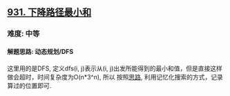 <h2><a href="https://leetcode.cn/problems/minimum-falling-path-sum/">931. 下降路径最小和</a></h2>
<h3>难度: 中等</h3>
<h4>解题思路: 动态规划/DFS</h4>
<p>这里用的是DFS, 定义dfs(i, j)表示从(i, j)出发所能得到的最小和值，但是直接这样做会超时，时间复杂度为O(n*3^n), 所以
按照<a href="https://leetcode.cn/problems/minimum-falling-path-sum/solution/cong-di-gui-dao-di-tui-jiao-ni-yi-bu-bu-2cwkb/">思路</a>, 
利用记忆化搜索的方式，记录算过的位置即可.</p>
